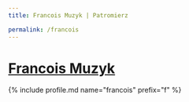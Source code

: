 ```yaml
---
title: Francois Muzyk | Patromierz

permalink: /francois
---
```


# [Francois Muzyk](https://patronite.pl/francois)

{% include profile.md name="francois" prefix="f" %}
